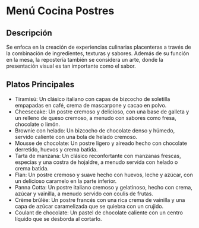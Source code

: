 # Menú Cocina Postres

## Descripción
Se enfoca en la creación de experiencias culinarias placenteras a través de la combinación de ingredientes, texturas y sabores. Además de su función en la mesa, la repostería también se considera un arte, donde la presentación visual es tan importante como el sabor.

## Platos Principales
- Tiramisú: Un clásico italiano con capas de bizcocho de soletilla empapadas en café, crema de mascarpone y cacao en polvo. 
- Cheesecake: Un postre cremoso y delicioso, con una base de galleta y un relleno de queso cremoso, a menudo con sabores como fresa, chocolate o limón. 
- Brownie con helado: Un bizcocho de chocolate denso y húmedo, servido caliente con una bola de helado cremoso. 
- Mousse de chocolate: Un postre ligero y aireado hecho con chocolate derretido, huevos y crema batida. 
- Tarta de manzana: Un clásico reconfortante con manzanas frescas, especias y una costra de hojaldre, a menudo servida con helado o crema batida. 
- Flan: Un postre cremoso y suave hecho con huevos, leche y azúcar, con un delicioso caramelo en la parte inferior. 
- Panna Cotta: Un postre italiano cremoso y gelatinoso, hecho con crema, azúcar y vainilla, a menudo servido con coulis de frutas. 
- Crème brûlée: Un postre francés con una rica crema de vainilla y una capa de azúcar caramelizada que se quiebra con un crujido. 
- Coulant de chocolate: Un pastel de chocolate caliente con un centro líquido que se desborda al cortarlo.
